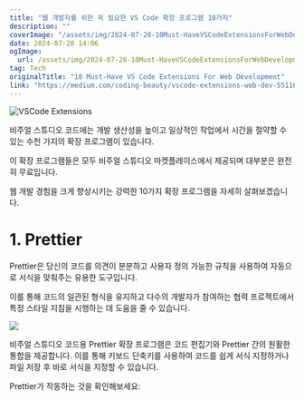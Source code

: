 ```yaml
---
title: "웹 개발자를 위한 꼭 필요한 VS Code 확장 프로그램 10가지"
description: ""
coverImage: "/assets/img/2024-07-28-10Must-HaveVSCodeExtensionsForWebDevelopment_0.png"
date: 2024-07-28 14:06
ogImage: 
  url: /assets/img/2024-07-28-10Must-HaveVSCodeExtensionsForWebDevelopment_0.png
tag: Tech
originalTitle: "10 Must-Have VS Code Extensions For Web Development"
link: "https://medium.com/coding-beauty/vscode-extensions-web-dev-55116dd64b2c"
---
```




![VSCode Extensions](/assets/img/2024-07-28-10Must-HaveVSCodeExtensionsForWebDevelopment_0.png)

비주얼 스튜디오 코드에는 개발 생산성을 높이고 일상적인 작업에서 시간을 절약할 수 있는 수천 가지의 확장 프로그램이 있습니다.

이 확장 프로그램들은 모두 비주얼 스튜디오 마켓플레이스에서 제공되며 대부분은 완전히 무료입니다.

웹 개발 경험을 크게 향상시키는 강력한 10가지 확장 프로그램을 자세히 살펴보겠습니다.


<div class="content-ad"></div>

# 1. Prettier

Prettier은 당신의 코드를 의견이 분분하고 사용자 정의 가능한 규칙을 사용하여 자동으로 서식을 맞춰주는 유용한 도구입니다.

이를 통해 코드의 일관된 형식을 유지하고 다수의 개발자가 참여하는 협력 프로젝트에서 특정 스타일 지침을 시행하는 데 도움을 줄 수 있습니다.

<img src="/assets/img/2024-07-28-10Must-HaveVSCodeExtensionsForWebDevelopment_1.png" />

<div class="content-ad"></div>

비주얼 스튜디오 코드용 Prettier 확장 프로그램은 코드 편집기와 Prettier 간의 원활한 통합을 제공합니다. 이를 통해 키보드 단축키를 사용하여 코드를 쉽게 서식 지정하거나 파일 저장 후 바로 서식을 지정할 수 있습니다.

Prettier가 작동하는 것을 확인해보세요: